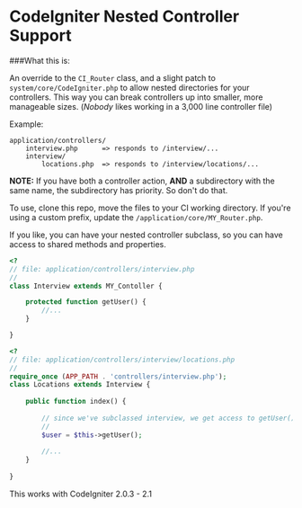 CodeIgniter Nested Controller Support 
=====================================

###What this is: 

An override to the ``CI_Router`` class, and a slight patch to ``system/core/CodeIgniter.php`` to allow nested directories for your controllers. This way you can break controllers up into smaller, more manageable sizes. (*Nobody* likes working in a 3,000 line controller file)

Example:

    application/controllers/
        interview.php      => responds to /interview/...
        interview/
            locations.php  => responds to /interview/locations/...
  
**NOTE:** If you have both a controller action, **AND** a subdirectory with the same name, the subdirectory has priority. So don't do that.

To use, clone this repo, move the files to your CI working directory. If you're using a custom prefix, update the ``/application/core/MY_Router.php``. 

If you like, you can have your nested controller subclass, so you can have access to shared methods and properties. 

```php
<?
// file: application/controllers/interview.php
//
class Interview extends MY_Contoller { 

    protected function getUser() {
        //...
    }

}
```
```php
<?
// file: application/controllers/interview/locations.php
//
require_once (APP_PATH . 'controllers/interview.php');
class Locations extends Interview { 
    
    public function index() { 
    
        // since we've subclassed interview, we get access to getUser()
        //
        $user = $this->getUser();
        
        //...
    }
    
}
```
This works with CodeIgniter 2.0.3 - 2.1

